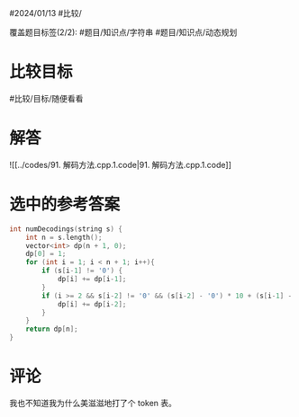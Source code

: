 #2024/01/13 #比较/

覆盖题目标签(2/2):  #题目/知识点/字符串 #题目/知识点/动态规划

# 比较目标

#比较/目标/随便看看

# 解答

![[../codes/91. 解码方法.cpp.1.code|91. 解码方法.cpp.1.code]]

# 选中的参考答案

```cpp
int numDecodings(string s) {
	int n = s.length();
	vector<int> dp(n + 1, 0);
	dp[0] = 1;
	for (int i = 1; i < n + 1; i++){
		if (s[i-1] != '0') {
			dp[i] += dp[i-1];
		}
		if (i >= 2 && s[i-2] != '0' && (s[i-2] - '0') * 10 + (s[i-1] - '0') <= 26) {
			dp[i] += dp[i-2];
		}
	}
	return dp[n];
}
```

# 评论

我也不知道我为什么美滋滋地打了个 token 表。